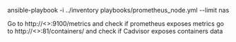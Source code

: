 ansible-playbook -i ../inventory playbooks/prometheus_node.yml --limit nas

Go to http://<<ip>>:9100/metrics and check if prometheus exposes metrics
go to http://<<ip>>:81/containers/ and check if Cadvisor exposes containers data